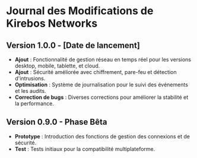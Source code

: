 # Journal des Modifications de Kirebos Networks

## Version 1.0.0 - [Date de lancement]
- **Ajout** : Fonctionnalité de gestion réseau en temps réel pour les versions desktop, mobile, tablette, et cloud.
- **Ajout** : Sécurité améliorée avec chiffrement, pare-feu et détection d'intrusions.
- **Optimisation** : Système de journalisation pour le suivi des événements et les audits.
- **Correction de bugs** : Diverses corrections pour améliorer la stabilité et la performance.

## Version 0.9.0 - Phase Bêta
- **Prototype** : Introduction des fonctions de gestion des connexions et de sécurité.
- **Test** : Tests initiaux pour la compatibilité multiplateforme.
